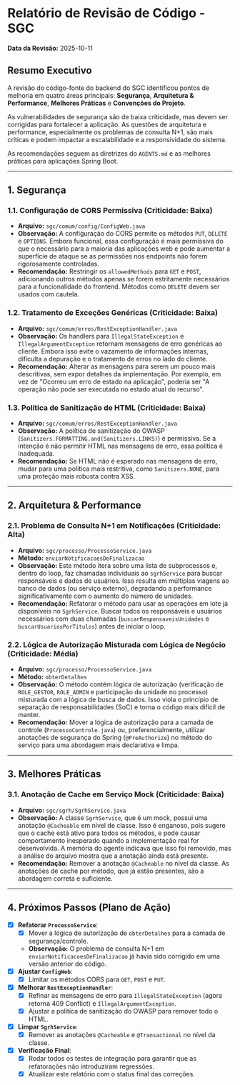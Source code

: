 # Relatório de Revisão de Código - SGC

**Data da Revisão:** 2025-10-11

## Resumo Executivo

A revisão do código-fonte do backend do SGC identificou pontos de melhoria em quatro áreas principais: **Segurança**, **Arquitetura & Performance**, **Melhores Práticas** e **Convenções do Projeto**.

As vulnerabilidades de segurança são de baixa criticidade, mas devem ser corrigidas para fortalecer a aplicação. As questões de arquitetura e performance, especialmente os problemas de consulta N+1, são mais críticas e podem impactar a escalabilidade e a responsividade do sistema.

As recomendações seguem as diretrizes do `AGENTS.md` e as melhores práticas para aplicações Spring Boot.

---

## 1. Segurança

### 1.1. Configuração de CORS Permissiva (Criticidade: Baixa)

-   **Arquivo:** `sgc/comum/config/ConfigWeb.java`
-   **Observação:** A configuração do CORS permite os métodos `PUT`, `DELETE` e `OPTIONS`. Embora funcional, essa configuração é mais permissiva do que o necessário para a maioria das aplicações web e pode aumentar a superfície de ataque se as permissões nos endpoints não forem rigorosamente controladas.
-   **Recomendação:** Restringir os `allowedMethods` para `GET` e `POST`, adicionando outros métodos apenas se forem estritamente necessários para a funcionalidade do frontend. Métodos como `DELETE` devem ser usados com cautela.

### 1.2. Tratamento de Exceções Genéricas (Criticidade: Baixa)

-   **Arquivo:** `sgc/comum/erros/RestExceptionHandler.java`
-   **Observação:** Os handlers para `IllegalStateException` e `IllegalArgumentException` retornam mensagens de erro genéricas ao cliente. Embora isso evite o vazamento de informações internas, dificulta a depuração e o tratamento de erros no lado do cliente.
-   **Recomendação:** Alterar as mensagens para serem um pouco mais descritivas, sem expor detalhes da implementação. Por exemplo, em vez de "Ocorreu um erro de estado na aplicação", poderia ser "A operação não pode ser executada no estado atual do recurso".

### 1.3. Política de Sanitização de HTML (Criticidade: Baixa)

-   **Arquivo:** `sgc/comum/erros/RestExceptionHandler.java`
-   **Observação:** A política de sanitização do OWASP (`Sanitizers.FORMATTING.and(Sanitizers.LINKS)`) é permissiva. Se a intenção é não permitir HTML nas mensagens de erro, essa política é inadequada.
-   **Recomendação:** Se HTML não é esperado nas mensagens de erro, mudar para uma política mais restritiva, como `Sanitizers.NONE`, para uma proteção mais robusta contra XSS.

---

## 2. Arquitetura & Performance

### 2.1. Problema de Consulta N+1 em Notificações (Criticidade: Alta)

-   **Arquivo:** `sgc/processo/ProcessoService.java`
-   **Método:** `enviarNotificacoesDeFinalizacao`
-   **Observação:** Este método itera sobre uma lista de subprocessos e, dentro do loop, faz chamadas individuais ao `sgrhService` para buscar responsáveis e dados de usuários. Isso resulta em múltiplas viagens ao banco de dados (ou serviço externo), degradando a performance significativamente com o aumento do número de unidades.
-   **Recomendação:** Refatorar o método para usar as operações em lote já disponíveis no `SgrhService`. Buscar todos os responsáveis e usuários necessários com duas chamadas (`buscarResponsaveisUnidades` e `buscarUsuariosPorTitulos`) antes de iniciar o loop.

### 2.2. Lógica de Autorização Misturada com Lógica de Negócio (Criticidade: Média)

-   **Arquivo:** `sgc/processo/ProcessoService.java`
-   **Método:** `obterDetalhes`
-   **Observação:** O método contém lógica de autorização (verificação de `ROLE_GESTOR`, `ROLE_ADMIN` e participação da unidade no processo) misturada com a lógica de busca de dados. Isso viola o princípio de separação de responsabilidades (SoC) e torna o código mais difícil de manter.
-   **Recomendação:** Mover a lógica de autorização para a camada de controle (`ProcessoControle.java`) ou, preferencialmente, utilizar anotações de segurança do Spring (`@PreAuthorize`) no método do serviço para uma abordagem mais declarativa e limpa.

---

## 3. Melhores Práticas

### 3.1. Anotação de Cache em Serviço Mock (Criticidade: Baixa)

-   **Arquivo:** `sgc/sgrh/SgrhService.java`
-   **Observação:** A classe `SgrhService`, que é um mock, possui uma anotação `@Cacheable` em nível de classe. Isso é enganoso, pois sugere que o cache está ativo para todos os métodos, e pode causar comportamento inesperado quando a implementação real for desenvolvida. A memória do agente indicava que isso foi removido, mas a análise do arquivo mostra que a anotação ainda está presente.
-   **Recomendação:** Remover a anotação `@Cacheable` no nível da classe. As anotações de cache por método, que já estão presentes, são a abordagem correta e suficiente.

---

## 4. Próximos Passos (Plano de Ação)

-   [X] **Refatorar `ProcessoService`**:
    -   [X] Mover a lógica de autorização de `obterDetalhes` para a camada de segurança/controle.
    -   **Observação:** O problema de consulta N+1 em `enviarNotificacoesDeFinalizacao` já havia sido corrigido em uma versão anterior do código.
-   [X] **Ajustar `ConfigWeb`**:
    -   [X] Limitar os métodos CORS para `GET`, `POST` e `PUT`.
-   [X] **Melhorar `RestExceptionHandler`**:
    -   [X] Refinar as mensagens de erro para `IllegalStateException` (agora retorna 409 Conflict) e `IllegalArgumentException`.
    -   [X] Ajustar a política de sanitização do OWASP para remover todo o HTML.
-   [X] **Limpar `SgrhService`**:
    -   [X] Remover as anotações `@Cacheable` e `@Transactional` no nível da classe.
-   [X] **Verificação Final**:
    -   [X] Rodar todos os testes de integração para garantir que as refatorações não introduziram regressões.
    -   [X] Atualizar este relatório com o status final das correções.